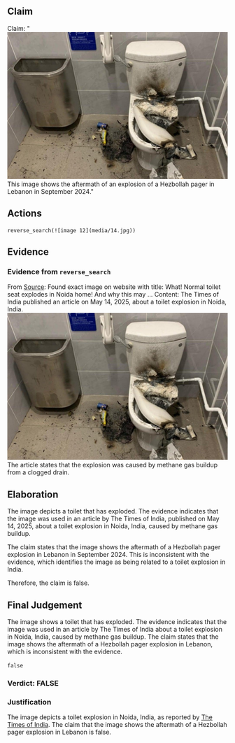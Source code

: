 ## Claim
Claim: "![image 12](media/14.jpg) This image shows the aftermath of an explosion of a Hezbollah pager in Lebanon in September 2024."

## Actions
```
reverse_search(![image 12](media/14.jpg))
```

## Evidence
### Evidence from `reverse_search`
From [Source](https://timesofindia.indiatimes.com/etimes/trending/what-normal-toilet-seat-explodes-in-noida-home-and-why-this-may-happen-anywhere/articleshow/121126061.cms): Found exact image on website with title: What! Normal toilet seat explodes in Noida home! And why this may ...
Content: The Times of India published an article on May 14, 2025, about a toilet explosion in Noida, India. ![image 12](media/14.jpg) The article states that the explosion was caused by methane gas buildup from a clogged drain.


## Elaboration
The image depicts a toilet that has exploded. The evidence indicates that the image was used in an article by The Times of India, published on May 14, 2025, about a toilet explosion in Noida, India, caused by methane gas buildup.

The claim states that the image shows the aftermath of a Hezbollah pager explosion in Lebanon in September 2024. This is inconsistent with the evidence, which identifies the image as being related to a toilet explosion in India.

Therefore, the claim is false.


## Final Judgement
The image shows a toilet that has exploded. The evidence indicates that the image was used in an article by The Times of India about a toilet explosion in Noida, India, caused by methane gas buildup. The claim states that the image shows the aftermath of a Hezbollah pager explosion in Lebanon, which is inconsistent with the evidence.

`false`

### Verdict: FALSE

### Justification
The image depicts a toilet explosion in Noida, India, as reported by [The Times of India](https://timesofindia.indiatimes.com/etimes/trending/what-normal-toilet-seat-explodes-in-noida-home-and-why-this-may-happen-anywhere/articleshow/121126061.cms). The claim that the image shows the aftermath of a Hezbollah pager explosion in Lebanon is false.
